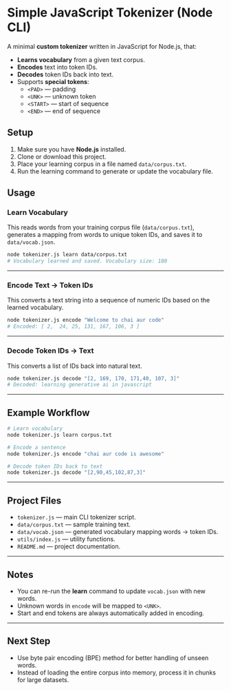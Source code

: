 # Simple JavaScript Tokenizer (Node CLI)

A minimal **custom tokenizer** written in JavaScript for Node.js, that:

- **Learns vocabulary** from a given text corpus.
- **Encodes** text into token IDs.
- **Decodes** token IDs back into text.
- Supports **special tokens**:
  - `<PAD>` — padding  
  - `<UNK>` — unknown token  
  - `<START>` — start of sequence  
  - `<END>` — end of sequence  


## Setup

1. Make sure you have **Node.js** installed.
2. Clone or download this project.
3. Place your learning corpus in a file named `data/corpus.txt`.
4. Run the learning command to generate or update the vocabulary file.


## Usage

### Learn Vocabulary
This reads words from your training corpus file (`data/corpus.txt`),
generates a mapping from words to unique token IDs, and saves it to `data/vocab.json`.
```bash
node tokenizer.js learn data/corpus.txt
# Vocabulary learned and saved. Vocabulary size: 180
```

---

### Encode Text → Token IDs
This converts a text string into a sequence of numeric IDs based on the learned vocabulary.
```bash
node tokenizer.js encode "Welcome to chai aur code"
# Encoded: [ 2,  24, 25, 131, 167, 106, 3 ]
```

---

### Decode Token IDs → Text
This converts a list of IDs back into natural text.
```bash
node tokenizer.js decode "[2, 169, 170, 171,40, 107, 3]"
# Decoded: learning generative ai in javascript
```

---

## Example Workflow
```bash
# Learn vocabulary
node tokenizer.js learn corpus.txt  

# Encode a sentence
node tokenizer.js encode "chai aur code is awesome"

# Decode token IDs back to text
node tokenizer.js decode "[2,90,45,102,87,3]"
```

---

## Project Files
- `tokenizer.js` — main CLI tokenizer script.
- `data/corpus.txt` — sample training text.
- `data/vocab.json` — generated vocabulary mapping words → token IDs.
- `utils/index.js` — utility functions.
- `README.md` — project documentation.

---

## Notes
- You can re-run the **learn** command to update `vocab.json` with new words.
- Unknown words in `encode` will be mapped to `<UNK>`.
- Start and end tokens are always automatically added in encoding.

---

## Next Step

- Use byte pair encoding (BPE) method for better handling of unseen words.
- Instead of loading the entire corpus into memory, process it in chunks for large datasets.
